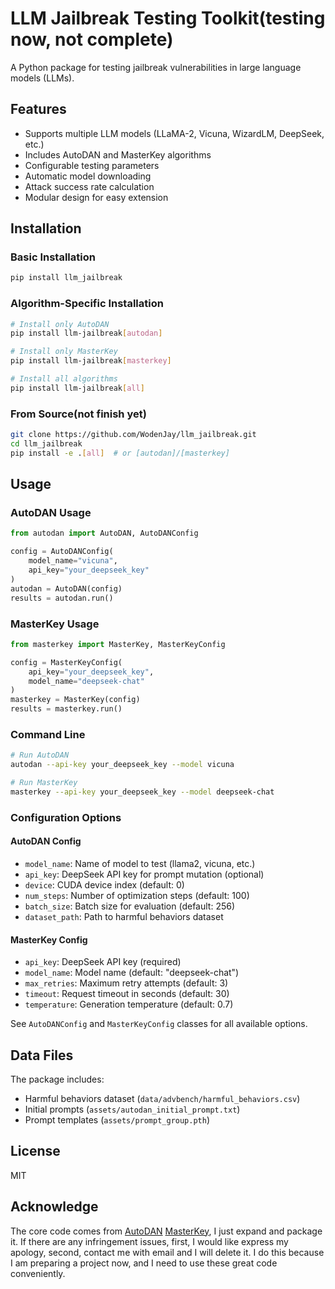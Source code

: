 # LLM Jailbreak Testing Toolkit(testing now, not complete)

A Python package for testing jailbreak vulnerabilities in large language models (LLMs).

## Features

- Supports multiple LLM models (LLaMA-2, Vicuna, WizardLM, DeepSeek, etc.)
- Includes AutoDAN and MasterKey algorithms
- Configurable testing parameters
- Automatic model downloading
- Attack success rate calculation
- Modular design for easy extension

## Installation

### Basic Installation

```bash
pip install llm_jailbreak
```

### Algorithm-Specific Installation

```bash
# Install only AutoDAN
pip install llm-jailbreak[autodan]

# Install only MasterKey 
pip install llm-jailbreak[masterkey]

# Install all algorithms
pip install llm-jailbreak[all]
```

### From Source(not finish yet)

```bash
git clone https://github.com/WodenJay/llm_jailbreak.git
cd llm_jailbreak
pip install -e .[all]  # or [autodan]/[masterkey]
```

## Usage

### AutoDAN Usage

```python
from autodan import AutoDAN, AutoDANConfig

config = AutoDANConfig(
    model_name="vicuna",
    api_key="your_deepseek_key"
)
autodan = AutoDAN(config)
results = autodan.run()
```

### MasterKey Usage  

```python
from masterkey import MasterKey, MasterKeyConfig

config = MasterKeyConfig(
    api_key="your_deepseek_key",
    model_name="deepseek-chat"
)
masterkey = MasterKey(config)
results = masterkey.run()
```

### Command Line

```bash
# Run AutoDAN
autodan --api-key your_deepseek_key --model vicuna

# Run MasterKey
masterkey --api-key your_deepseek_key --model deepseek-chat
```

### Configuration Options

#### AutoDAN Config

- `model_name`: Name of model to test (llama2, vicuna, etc.)
- `api_key`: DeepSeek API key for prompt mutation (optional)
- `device`: CUDA device index (default: 0)
- `num_steps`: Number of optimization steps (default: 100)
- `batch_size`: Batch size for evaluation (default: 256)
- `dataset_path`: Path to harmful behaviors dataset

#### MasterKey Config

- `api_key`: DeepSeek API key (required)
- `model_name`: Model name (default: "deepseek-chat")
- `max_retries`: Maximum retry attempts (default: 3)
- `timeout`: Request timeout in seconds (default: 30)
- `temperature`: Generation temperature (default: 0.7)

See `AutoDANConfig` and `MasterKeyConfig` classes for all available options.

## Data Files

The package includes:

- Harmful behaviors dataset (`data/advbench/harmful_behaviors.csv`)
- Initial prompts (`assets/autodan_initial_prompt.txt`)
- Prompt templates (`assets/prompt_group.pth`)

## License

MIT

## Acknowledge

The core code comes from [AutoDAN](https://github.com/SheltonLiu-N/AutoDAN) [MasterKey](https://github.com/LLMSecurity/MasterKey), I just expand and package it.
If there are any infringement issues, first, I would like express my apology, second, contact me with email and I will delete it.
I do this because I am preparing a project now, and I need to use these great code conveniently.
